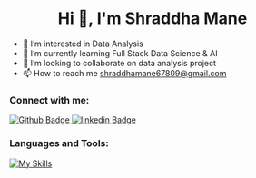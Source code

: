  <h1 align="center">Hi 👋, I'm Shraddha Mane </h1>


- 👀 I’m interested in Data Analysis
- 🌱 I’m currently learning Full Stack Data Science & AI
- 💞️ I’m looking to collaborate on data analysis project
- 📫 How to reach me shraddhamane67809@gmail.com



### Connect with me:
<div id="badges">
  <a href="https://github.com/Shraddhamane1">
    <img src="https://img.shields.io/badge/Github-white?style=for-the-badge&logo=Github&logoColor=black" alt="Github Badge"/>
  </a>
   <a href="https://www.linkedin.com/in/shraddha-mane-578a7b260/">
    <img src="https://img.shields.io/badge/linkedin?style=for-the-badge&logo=instagram&logoColor=white" alt="linkedin Badge"/>
  </a>
</div>

### Languages and Tools:
[![My Skills](https://skillicons.dev/icons?i=postgres,py,sqlite,github,excel,gitxd&perline=5)](https://skillicons.dev)


<br>
